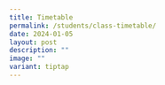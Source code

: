 ```yaml
---
title: Timetable
permalink: /students/class-timetable/
date: 2024-01-05
layout: post
description: ""
image: ""
variant: tiptap
---
```

<p></p>